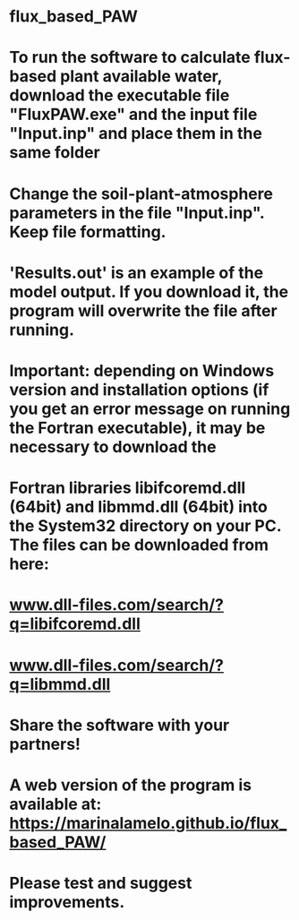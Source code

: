 # flux_based_PAW
# To run the software to calculate flux-based plant available water, download the executable file "FluxPAW.exe" and the input file "Input.inp" and place them in the same folder
# Change the soil-plant-atmosphere parameters in the file "Input.inp". Keep file formatting.
# 'Results.out' is an example of the model output. If you download it, the program will overwrite the file after running.
# Important: depending on Windows version and installation options (if you get an error message on running the Fortran executable), it may be necessary to download the 
# Fortran libraries libifcoremd.dll (64bit) and libmmd.dll (64bit) into the System32 directory on your PC. The files can be downloaded from here: 
# www.dll-files.com/search/?q=libifcoremd.dll
# www.dll-files.com/search/?q=libmmd.dll
# Share the software with your partners!
# A web version of the program is available at: https://marinalamelo.github.io/flux_based_PAW/
# Please test and suggest improvements.
